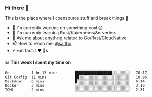 ### Hi there 👋
This is the place where I opensource stuff and break things :rofl:

- 🔭 I’m currently working on something cool :wink:
- 🌱 I’m currently learning Rust/Kubernetes/Serverless
- 💬 Ask me about anything related to Go/Rust/CloudNative
- 📫 How to reach me: [@saltbo](https://twitter.com/saltbobx)
- ⚡ Fun fact: I :heart: :dog:s

📊 **This week I spent my time on**
<!--START_SECTION:waka-->
```text
Go          1 hr 13 mins        █████████████████░░░░░░░░   70.17 
Git Config  11 mins             ██░░░░░░░░░░░░░░░░░░░░░░░   10.96 
Markdown    6 mins              █░░░░░░░░░░░░░░░░░░░░░░░░   6.14 
Docker      3 mins              ░░░░░░░░░░░░░░░░░░░░░░░░░   3.16 
TOML        2 mins              ░░░░░░░░░░░░░░░░░░░░░░░░░   2.31
```
<!--END_SECTION:waka-->

